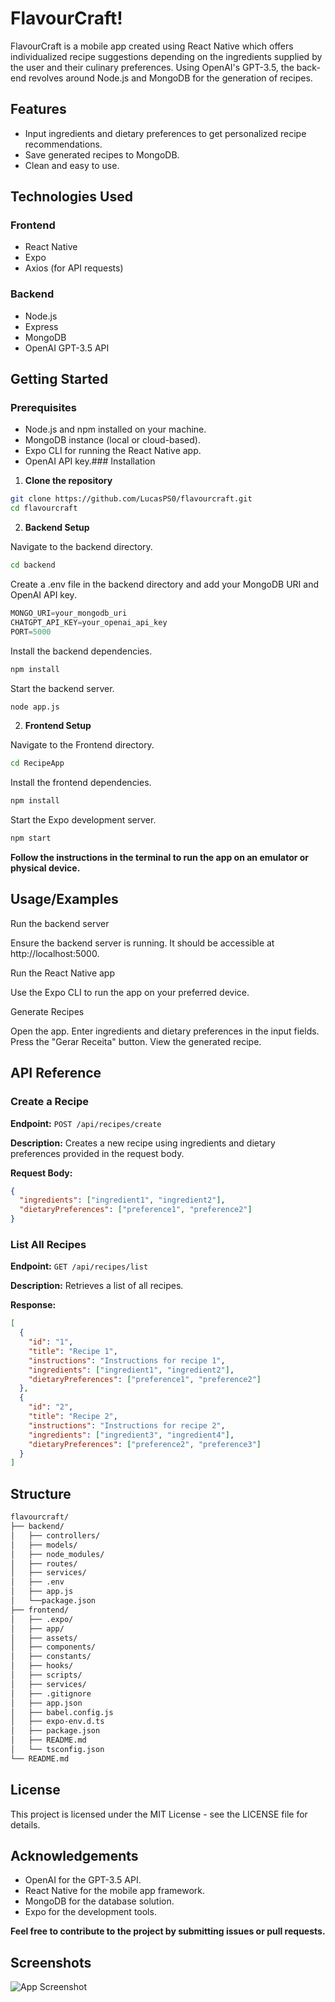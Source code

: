 
# FlavourCraft!

FlavourCraft is a mobile app created using React Native which offers individualized recipe suggestions depending on the ingredients supplied by the user and their culinary preferences. Using OpenAI's GPT-3.5, the back-end revolves around Node.js and MongoDB for the generation of recipes.


## Features

- Input ingredients and dietary preferences to get personalized recipe recommendations.
- Save generated recipes to MongoDB.
- Clean and easy to use.


## Technologies Used

### Frontend

- React Native
- Expo
- Axios (for API requests)

### Backend

- Node.js
- Express
- MongoDB
- OpenAI GPT-3.5 API
## Getting Started

### Prerequisites

- Node.js and npm installed on your machine.
- MongoDB instance (local or cloud-based).
- Expo CLI for running the React Native app.
- OpenAI API key.### Installation

1. **Clone the repository**

```bash
git clone https://github.com/LucasPS0/flavourcraft.git
cd flavourcraft

```
2. **Backend Setup**

Navigate to the backend directory.
```bash
cd backend
```
Create a .env file in the backend directory and add your MongoDB URI and OpenAI API key.
```javascript
MONGO_URI=your_mongodb_uri
CHATGPT_API_KEY=your_openai_api_key
PORT=5000
````
Install the backend dependencies.
```bash
npm install
````
Start the backend server.
```bash
node app.js
````
2. **Frontend Setup**

Navigate to the Frontend directory.
```bash
cd RecipeApp
```
Install the frontend dependencies.
```bash
npm install
````
Start the Expo development server.
```bash
npm start
````
**Follow the instructions in the terminal to run the app on an emulator or physical device.**



## Usage/Examples

Run the backend server

Ensure the backend server is running. It should be accessible at http://localhost:5000.

Run the React Native app

Use the Expo CLI to run the app on your preferred device.

Generate Recipes

Open the app.
Enter ingredients and dietary preferences in the input fields.
Press the "Gerar Receita" button.
View the generated recipe.


## API Reference

### Create a Recipe

**Endpoint:** `POST /api/recipes/create`

**Description:** Creates a new recipe using ingredients and dietary preferences provided in the request body.

**Request Body:**
```json
{
  "ingredients": ["ingredient1", "ingredient2"],
  "dietaryPreferences": ["preference1", "preference2"]
}

```
### List All Recipes

**Endpoint:** `GET /api/recipes/list`

**Description:** Retrieves a list of all recipes.

**Response:**
```json
[
  {
    "id": "1",
    "title": "Recipe 1",
    "instructions": "Instructions for recipe 1",
    "ingredients": ["ingredient1", "ingredient2"],
    "dietaryPreferences": ["preference1", "preference2"]
  },
  {
    "id": "2",
    "title": "Recipe 2",
    "instructions": "Instructions for recipe 2",
    "ingredients": ["ingredient3", "ingredient4"],
    "dietaryPreferences": ["preference2", "preference3"]
  }
]

````


## Structure

```bash
flavourcraft/
├── backend/
│   ├── controllers/
│   ├── models/
│   ├── node_modules/
│   ├── routes/
│   ├── services/
│   ├── .env
│   ├── app.js
│   └──package.json
├── frontend/
│   ├── .expo/
│   ├── app/
│   ├── assets/
│   ├── components/
│   ├── constants/
│   ├── hooks/
│   ├── scripts/
│   ├── services/
│   ├── .gitignore
│   ├── app.json
│   ├── babel.config.js
│   ├── expo-env.d.ts
│   ├── package.json
│   ├── README.md
│   └── tsconfig.json
└── README.md
`````

## License

This project is licensed under the MIT License - see the LICENSE file for details.


## Acknowledgements

- OpenAI for the GPT-3.5 API.
- React Native for the mobile app framework.
- MongoDB for the database solution.
- Expo for the development tools.


**Feel free to contribute to the project by submitting issues or pull requests.**
## Screenshots

![App Screenshot](./screenshot.png)

